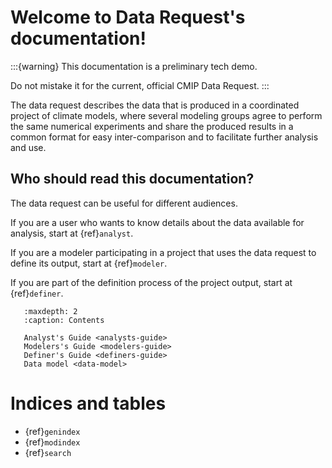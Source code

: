 # Welcome to Data Request's documentation!

:::{warning}
This documentation is a preliminary tech demo.

Do not mistake it for the current, official CMIP Data Request.
:::

The data request describes the data that is produced in a coordinated project of climate models,
where several modeling groups agree to perform the same numerical experiments and share the produced
results in a common format for easy inter-comparison and to facilitate further analysis and use.

## Who should read this documentation?

The data request can be useful for different audiences.

If you are a user who wants to know details about the data available for analysis, start at {ref}`analyst`.

If you are a modeler participating in a project that uses the data request to define its output, start at {ref}`modeler`.

If you are part of the definition process of the project output, start at {ref}`definer`.


```{toctree}
   :maxdepth: 2
   :caption: Contents

   Analyst's Guide <analysts-guide>
   Modelers's Guide <modelers-guide>
   Definer's Guide <definers-guide>
   Data model <data-model>
```


# Indices and tables

* {ref}`genindex`
* {ref}`modindex`
* {ref}`search`
